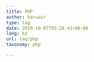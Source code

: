 ```yaml
---
title: PHP
author: haruair
type: tag
date: 2010-10-07T05:28:41+00:00
lang: ko
url: tag/php
taxonomy: php

---
```

